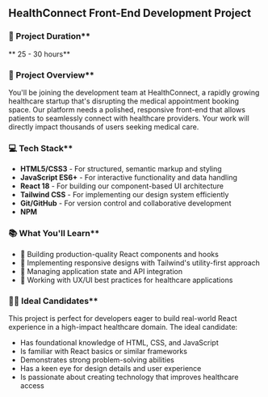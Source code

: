 ## HealthConnect Front-End Development Project

### 📅 Project Duration**
**       25 - 30 hours**

### 🚀 Project Overview**
You'll be joining the development team at HealthConnect, a rapidly growing healthcare startup that's disrupting the medical appointment booking space. Our platform needs a polished, responsive front-end that allows patients to seamlessly connect with healthcare providers. Your work will directly impact thousands of users seeking medical care.

### 💻 Tech Stack**
* **HTML5/CSS3** - For structured, semantic markup and styling
* **JavaScript ES6+** - For interactive functionality and data handling
* **React 18** - For building our component-based UI architecture
* **Tailwind CSS** - For implementing our design system efficiently
* **Git/GitHub** - For version control and collaborative development
* **NPM**
### 📚 What You'll Learn**
* 🧩 Building production-quality React components and hooks
* 📱 Implementing responsive designs with Tailwind's utility-first approach
* 🔄 Managing application state and API integration
* 👥 Working with UX/UI best practices for healthcare applications

### 👩‍💻 Ideal Candidates**
This project is perfect for developers eager to build real-world React experience in a high-impact healthcare domain. The ideal candidate:
* Has foundational knowledge of HTML, CSS, and JavaScript
* Is familiar with React basics or similar frameworks
* Demonstrates strong problem-solving abilities
* Has a keen eye for design details and user experience
* Is passionate about creating technology that improves healthcare access
